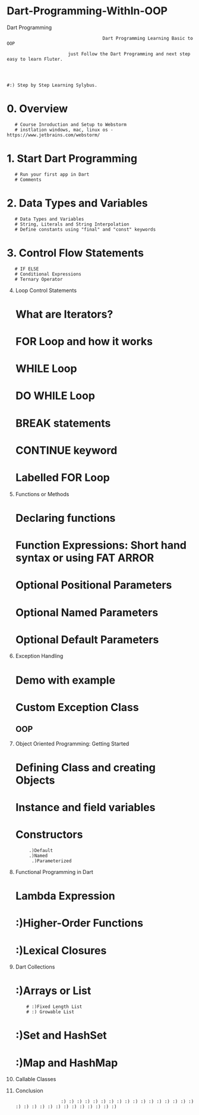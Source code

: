 # Dart-Programming-WithIn-OOP
Dart Programming




		                             	Dart Programming Learning Basic to OOP

	                       just Follow the Dart Programming and next step easy to learn Fluter.
                         
                         


	#:) Step by Step Learning Sylybus.

  # 0. Overview
       # Course Inroduction and Setup to Webstorm
       # instlation windows, mac, linux os - https://www.jetbrains.com/webstorm/
       
 # 1. Start Dart Programming
       # Run your first app in Dart
       # Comments
       
       
 # 2. Data Types and Variables
       # Data Types and Variables
       # String, Literals and String Interpolation
       # Define constants using "final" and "const" keywords
       
       
  # 3. Control Flow Statements 
       # IF ELSE
       # Conditional Expressions
       # Ternary Operator
       
       
   4. Loop Control Statements
       # What are Iterators?
       # FOR Loop and how it works
       # WHILE Loop
       # DO WHILE Loop
       # BREAK statements
       # CONTINUE keyword
       # Labelled FOR Loop
       
       
       
  5. Functions or Methods
       # Declaring functions
       # Function Expressions: Short hand syntax or using FAT ARROR
       # Optional Positional Parameters
       # Optional Named Parameters
       # Optional Default Parameters
       
       
       
  6. Exception Handling
       # Demo with example
       # Custom Exception Class
       
       
       ##  OOP
 7. Object Oriented Programming: Getting Started
       # Defining Class and creating Objects
       # Instance and field variables
       # Constructors
             .)Default
             .)Named
              .)Parameterized
              
              
              
 8. Functional Programming in Dart
       # Lambda Expression
       # :)Higher-Order Functions
       # :)Lexical Closures
       
       
       
9.  Dart Collections
       # :)Arrays or List
            # :)Fixed Length List
            # :) Growable List
            
       # :)Set and HashSet
       # :)Map and HashMap
       
       
       
 10.  Callable Classes
 
 
 11.  Conclusion
 
 
 
                           :) :) :) :) :) :) :) :) :) :) :) :) :) :) :) :) :) :) :) :) :) :) :) :) :) :) :) :) :) :)
      
       
        
